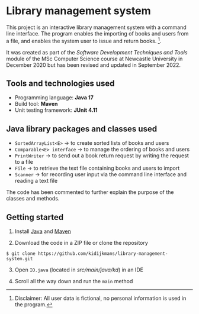 # Library management system

This project is an interactive library management system with a command line interface. The program enables the importing of books and users from a file, and enables the system user to issue and return books. [^1].

It was created as part of the *Software Development Techniques and Tools* module of the MSc Computer Science course at Newcastle University in December 2020 but has been revised and updated in September 2022.

## Tools and technologies used

- Programming language: **Java 17**
- Build tool: **Maven**
- Unit testing framework: **JUnit 4.11**

## Java library packages and classes used

- `SortedArrayList<E>` -> to create sorted lists of books and users
- `Comparable<E> interface` -> to manage the ordering of books and users
- `PrintWriter` -> to send out a book return request by writing the request to a file
- `File` -> to retrieve the text file containing books and users to import
- `Scanner` -> for recording user input via the command line interface and reading a text file

The code has been commented to further explain the purpose of the classes and methods.

## Getting started

1. Install [Java](https://www.oracle.com/java/technologies/downloads/#java17) and [Maven](https://www.baeldung.com/install-maven-on-windows-linux-mac)

2. Download the code in a ZIP file or clone the repository

``` $ git clone https://github.com/kidijkmans/library-management-system.git ```

3. Open `IO.java` (located in *src/main/java/kd*) in an IDE

4. Scroll all the way down and run the `main` method

[^1]: Disclaimer: All user data is fictional, no personal information is used in the program.
